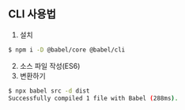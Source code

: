 ## CLI 사용법
1. 설치
```bash
$ npm i -D @babel/core @babel/cli
```

2. 소스 파일 작성(ES6)
3. 변환하기
```bash
$ npx babel src -d dist
Successfully compiled 1 file with Babel (288ms).
```